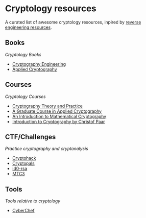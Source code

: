 # Cryptology resources
A curated list of awesome cryptology resources, inpired by [reverse engineering resources](https://github.com/wtsxDev/reverse-engineering).

## Books
*Cryptology Books*

* [Cryptography Engineering](https://www.schneier.com/books/cryptography_engineering/)
* [Applied Cryptography](https://www.schneier.com/books/applied_cryptography/)

## Courses
*Cryptology Courses*

* [Cryptography Theory and Practice](https://archive.org/details/pdfy-eAEdqcELZKUUU733)
* [A Graduate Course in Applied Cryptography](https://crypto.stanford.edu/~dabo/cryptobook/BonehShoup_0_4.pdf)
* [An Introduction to Mathematical Cryptography](http://citeseerx.ist.psu.edu/viewdoc/download?doi=10.1.1.182.9999&rep=rep1&type=pdf)
* [Introduction to Cryptography by Christof Paar](https://www.youtube.com/channel/UC1usFRN4LCMcfIV7UjHNuQg/videos?app=desktop)

## CTF/Challenges
*Practice cryptography and cryptanalysis*

* [Cryptohack](https://www.cryptohack.org/)
* [Cryptopals](http://cryptopals.com/)
* [id0-rsa](https://id0-rsa.pub/)
* [MTC3](https://www.mysterytwisterc3.org/en/)

## Tools
*Tools relative to cryptology*

* [CyberChef](https://gchq.github.io/CyberChef/)
